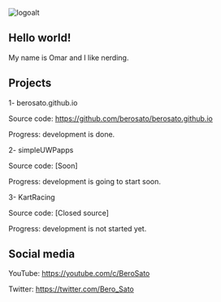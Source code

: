 ![logoalt](https://user-images.githubusercontent.com/75726739/213913679-99fe6161-f55c-48ef-a90c-e371cd752f0c.png)

## Hello world!
My name is Omar and I like nerding.
## Projects 
1- berosato.github.io 

Source code: https://github.com/berosato/berosato.github.io

Progress: development is done.

2- simpleUWPapps

Source code: [Soon]

Progress: development is going to start soon.

3- KartRacing

Source code: [Closed source]

Progress: development is not started yet.
## Social media
YouTube: https://youtube.com/c/BeroSato

Twitter: https://twitter.com/Bero_Sato
